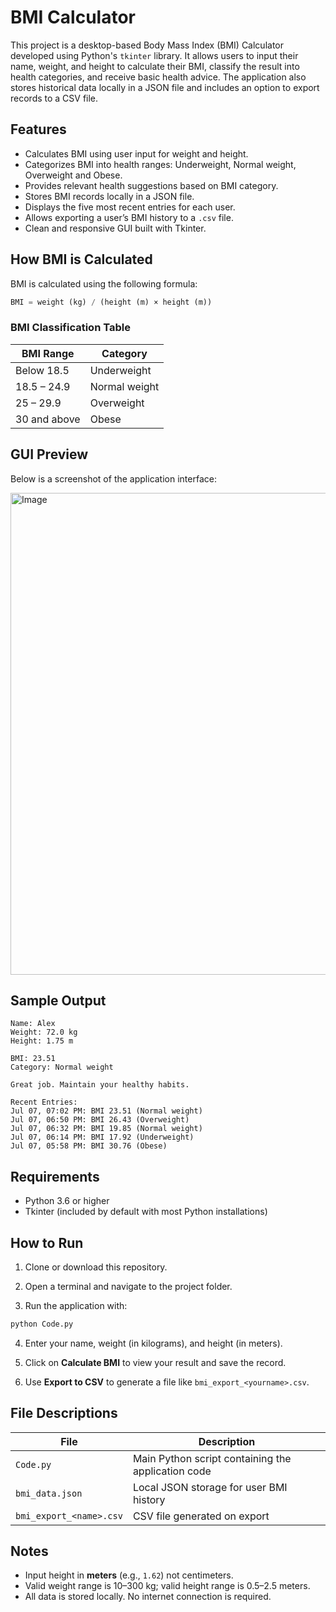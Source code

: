 # BMI Calculator

This project is a desktop-based Body Mass Index (BMI) Calculator developed using Python's `tkinter` library. It allows users to input their name, weight, and height to calculate their BMI, classify the result into health categories, and receive basic health advice. The application also stores historical data locally in a JSON file and includes an option to export records to a CSV file.


## Features

- Calculates BMI using user input for weight and height.
- Categorizes BMI into health ranges: Underweight, Normal weight, Overweight and Obese.
- Provides relevant health suggestions based on BMI category.
- Stores BMI records locally in a JSON file.
- Displays the five most recent entries for each user.
- Allows exporting a user’s BMI history to a `.csv` file.
- Clean and responsive GUI built with Tkinter.


## How BMI is Calculated

BMI is calculated using the following formula:

```python
BMI = weight (kg) / (height (m) × height (m))
```

### BMI Classification Table

| BMI Range    | Category      |
| ------------ | ------------- |
| Below 18.5   | Underweight   |
| 18.5 – 24.9  | Normal weight |
| 25 – 29.9    | Overweight    |
| 30 and above | Obese         |


## GUI Preview

Below is a screenshot of the application interface:

<img width="592" height="771" alt="Image" src="https://github.com/user-attachments/assets/9c32535e-aa7d-4d24-acfa-2b0086edcd52" />


## Sample Output

```
Name: Alex
Weight: 72.0 kg
Height: 1.75 m

BMI: 23.51
Category: Normal weight

Great job. Maintain your healthy habits.

Recent Entries:
Jul 07, 07:02 PM: BMI 23.51 (Normal weight)
Jul 07, 06:50 PM: BMI 26.43 (Overweight)
Jul 07, 06:32 PM: BMI 19.85 (Normal weight)
Jul 07, 06:14 PM: BMI 17.92 (Underweight)
Jul 07, 05:58 PM: BMI 30.76 (Obese)
```


## Requirements

- Python 3.6 or higher
- Tkinter (included by default with most Python installations)


## How to Run

1. Clone or download this repository.

2. Open a terminal and navigate to the project folder.

3. Run the application with:

```bash
python Code.py
```

4. Enter your name, weight (in kilograms), and height (in meters).

5. Click on **Calculate BMI** to view your result and save the record.

6. Use **Export to CSV** to generate a file like `bmi_export_<yourname>.csv`.


## File Descriptions

| File                    | Description                                        |
| ----------------------- | -------------------------------------------------- |
| `Code.py`               | Main Python script containing the application code |
| `bmi_data.json`         | Local JSON storage for user BMI history            |
| `bmi_export_<name>.csv` | CSV file generated on export                       |


## Notes

- Input height in **meters** (e.g., `1.62`) not centimeters.
- Valid weight range is 10–300 kg; valid height range is 0.5–2.5 meters.
- All data is stored locally. No internet connection is required.
